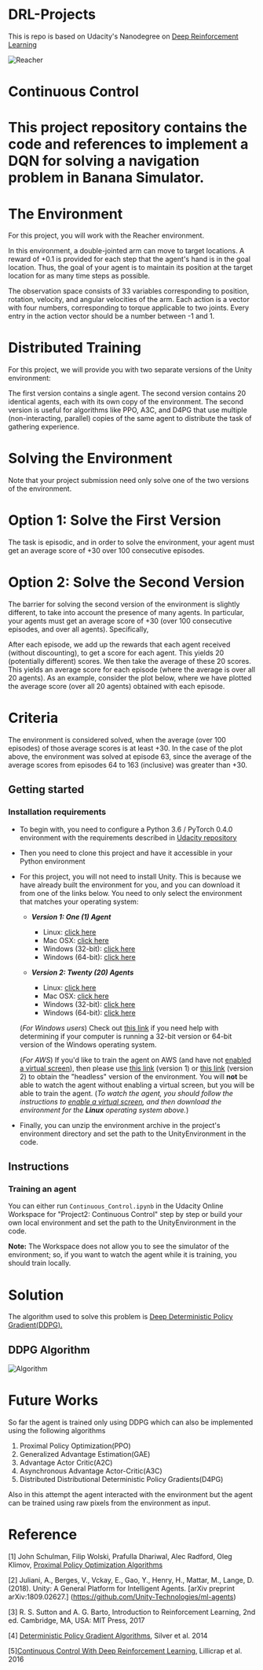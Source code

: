 # DRL-Projects
This is repo is based on Udacity's Nanodegree on [Deep Reinforcement Learning](https://www.udacity.com/course/deep-reinforcement-learning-nanodegree--nd893) 

![Reacher](https://github.com/vickyskarthik/DRL-P2-Continuous-control/blob/master/images/reacher.gif)
# Continuous Control
This project repository contains the code and references to implement a DQN for solving a navigation problem in Banana Simulator.
=======
# The Environment
For this project, you will work with the Reacher environment.

In this environment, a double-jointed arm can move to target locations. A reward of +0.1 is provided for each step that the agent's hand is in the goal location. Thus, the goal of your agent is to maintain its position at the target location for as many time steps as possible.

The observation space consists of 33 variables corresponding to position, rotation, velocity, and angular velocities of the arm. Each action is a vector with four numbers, corresponding to torque applicable to two joints. Every entry in the action vector should be a number between -1 and 1.

# Distributed Training
For this project, we will provide you with two separate versions of the Unity environment:

The first version contains a single agent.
The second version contains 20 identical agents, each with its own copy of the environment.
The second version is useful for algorithms like PPO, A3C, and D4PG that use multiple (non-interacting, parallel) copies of the same agent to distribute the task of gathering experience.

# Solving the Environment
Note that your project submission need only solve one of the two versions of the environment.

# Option 1: Solve the First Version
The task is episodic, and in order to solve the environment, your agent must get an average score of +30 over 100 consecutive episodes.

# Option 2: Solve the Second Version
The barrier for solving the second version of the environment is slightly different, to take into account the presence of many agents. In particular, your agents must get an average score of +30 (over 100 consecutive episodes, and over all agents). Specifically,

After each episode, we add up the rewards that each agent received (without discounting), to get a score for each agent. This yields 20 (potentially different) scores. We then take the average of these 20 scores.
This yields an average score for each episode (where the average is over all 20 agents).
As an example, consider the plot below, where we have plotted the average score (over all 20 agents) obtained with each episode.

# Criteria
The environment is considered solved, when the average (over 100 episodes) of those average scores is at least +30. In the case of the plot above, the environment was solved at episode 63, since the average of the average scores from episodes 64 to 163 (inclusive) was greater than +30.

## Getting started

### Installation requirements

- To begin with, you need to configure a Python 3.6 / PyTorch 0.4.0 environment with the requirements described in [Udacity repository](https://github.com/udacity/deep-reinforcement-learning#dependencies)
- Then you need to clone this project and have it accessible in your Python environment
- For this project, you will not need to install Unity. This is because we have already built the environment for you, and you can download it from one of the links below. You need to only select the environment that matches your operating system:

    - **_Version 1: One (1) Agent_**
        - Linux: [click here](https://s3-us-west-1.amazonaws.com/udacity-drlnd/P2/Reacher/one_agent/Reacher_Linux.zip)
        - Mac OSX: [click here](https://s3-us-west-1.amazonaws.com/udacity-drlnd/P2/Reacher/one_agent/Reacher.app.zip)
        - Windows (32-bit): [click here](https://s3-us-west-1.amazonaws.com/udacity-drlnd/P2/Reacher/one_agent/Reacher_Windows_x86.zip)
        - Windows (64-bit): [click here](https://s3-us-west-1.amazonaws.com/udacity-drlnd/P2/Reacher/one_agent/Reacher_Windows_x86_64.zip)

    - **_Version 2: Twenty (20) Agents_**
        - Linux: [click here](https://s3-us-west-1.amazonaws.com/udacity-drlnd/P2/Reacher/Reacher_Linux.zip)
        - Mac OSX: [click here](https://s3-us-west-1.amazonaws.com/udacity-drlnd/P2/Reacher/Reacher.app.zip)
        - Windows (32-bit): [click here](https://s3-us-west-1.amazonaws.com/udacity-drlnd/P2/Reacher/Reacher_Windows_x86.zip)
        - Windows (64-bit): [click here](https://s3-us-west-1.amazonaws.com/udacity-drlnd/P2/Reacher/Reacher_Windows_x86_64.zip)
    
    (_For Windows users_) Check out [this link](https://support.microsoft.com/en-us/help/827218/how-to-determine-whether-a-computer-is-running-a-32-bit-version-or-64) if you need help with determining if your computer is running a 32-bit version or 64-bit version of the Windows operating system.

    (_For AWS_) If you'd like to train the agent on AWS (and have not [enabled a virtual screen](https://github.com/Unity-Technologies/ml-agents/blob/master/docs/Training-on-Amazon-Web-Service.md)), then please use [this link](https://s3-us-west-1.amazonaws.com/udacity-drlnd/P2/Reacher/one_agent/Reacher_Linux_NoVis.zip) (version 1) or [this link](https://s3-us-west-1.amazonaws.com/udacity-drlnd/P2/Reacher/Reacher_Linux_NoVis.zip) (version 2) to obtain the "headless" version of the environment.  You will **not** be able to watch the agent without enabling a virtual screen, but you will be able to train the agent.  (_To watch the agent, you should follow the instructions to [enable a virtual screen](https://github.com/Unity-Technologies/ml-agents/blob/master/docs/Training-on-Amazon-Web-Service.md), and then download the environment for the **Linux** operating system above._)

- Finally, you can unzip the environment archive in the project's environment directory and set the path to the UnityEnvironment in the code.

## Instructions

### Training an agent
    
You can either run `Continuous_Control.ipynb` in the Udacity Online Workspace for "Project2: Continuous Control" step by step or build your own local environment and set the path to the UnityEnvironment in the code.

**Note:** The Workspace does not allow you to see the simulator of the environment; so, if you want to watch the agent while it is training, you should train locally.    

# Solution
The algorithm used to solve this problem is [Deep Deterministic Policy Gradient(DDPG).](https://spinningup.openai.com/en/latest/algorithms/ddpg.html)

## DDPG Algorithm
![Algorithm](https://github.com/vickyskarthik/DRL-P2-Continuous-control/blob/master/images/Algorithm%20DDPG.svg)

# Future Works
So far the agent is trained only using DDPG which can also be implemented using the following algorithms
1. Proximal Policy Optimization(PPO)
2. Generalized Advantage Estimation(GAE)
3. Advantage Actor Critic(A2C)
4. Asynchronous Advantage Actor-Critic(A3C)
5. Distributed Distributional Deterministic Policy Gradients(D4PG)
   
Also in this attempt the agent interacted with the environment but the agent can be trained using raw pixels from the environment as input.

# Reference
[1] John Schulman, Filip Wolski, Prafulla Dhariwal, Alec Radford, Oleg Klimov, [Proximal Policy Optimization Algorithms ](https://arxiv.org/abs/1707.06347)

[2] Juliani, A., Berges, V., Vckay, E., Gao, Y., Henry, H., Mattar, M., Lange, D. (2018). Unity: A General Platform for Intelligent Agents. [arXiv preprint arXiv:1809.02627.] (https://github.com/Unity-Technologies/ml-agents)

[3] R. S. Sutton and A. G. Barto, Introduction to Reinforcement Learning, 2nd ed. Cambridge, MA, USA: MIT Press, 2017

[4] [Deterministic Policy Gradient Algorithms](http://proceedings.mlr.press/v32/silver14.pdf), Silver et al. 2014

[5][Continuous Control With Deep Reinforcement Learning](https://arxiv.org/abs/1509.02971), Lillicrap et al. 2016

